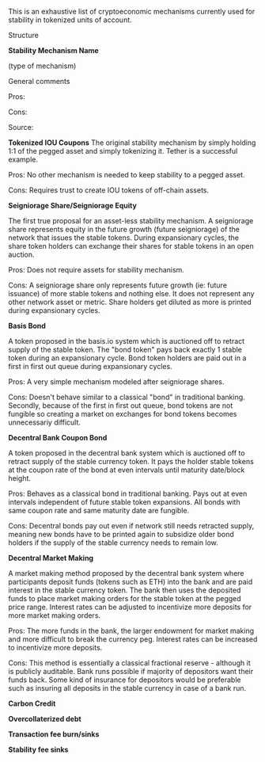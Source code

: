 This is an exhaustive list of cryptoeconomic mechanisms currently used for stability in tokenized units of account. 

Structure

**Stability Mechanism Name**

(type of mechanism)

General comments

Pros:

Cons:

Source:


**Tokenized IOU Coupons**
The original stability mechanism by simply holding 1:1 of the pegged asset and simply tokenizing it. Tether is a successful example. 

Pros: No other mechanism is needed to keep stability to a pegged asset. 

Cons: Requires trust to create IOU tokens of off-chain assets.

**Seigniorage Share/Seigniorage Equity**

The first true proposal for an asset-less stability mechanism. A seigniorage share represents equity in the future growth (future seigniorage) of the network that issues the stable tokens. During expansionary cycles, the share token holders can exchange their shares for stable tokens in an open auction. 

Pros: Does not require assets for stability mechanism. 

Cons: A seigniorage share only represents future growth (ie: future issuance) of more stable tokens and nothing else. It does not represent any other network asset or metric. Share holders get diluted as more is printed during expansionary cycles. 

**Basis Bond**

A token proposed in the basis.io system which is auctioned off to retract supply of the stable token. The "bond token" pays back exactly 1 stable token during an expansionary cycle. Bond token holders are paid out in a first in first out queue during expansionary cycles. 

Pros: A very simple mechanism modeled after seigniorage shares. 

Cons: Doesn't behave similar to a classical "bond" in traditional banking. Secondly, because of the first in first out queue, bond tokens are not fungible so creating a market on exchanges for bond tokens becomes unnecessariy difficult. 

**Decentral Bank Coupon Bond**

A token proposed in the decentral bank system which is auctioned off to retract supply of the stable currency token. It pays the holder stable tokens at the coupon rate of the bond at even intervals until maturity date/block height.

Pros: Behaves as a classical bond in traditional banking. Pays out at even intervals independent of future stable token expansions. All bonds with same coupon rate and same maturity date are fungible. 

Cons: Decentral bonds pay out even if network still needs retracted supply, meaning new bonds have to be printed again to subsidize older bond holders if the supply of the stable currency needs to remain low. 

**Decentral Market Making**

A market making method proposed by the decentral bank system where participants deposit funds (tokens such as ETH) into the bank and are paid interest in the stable currency token. The bank then uses the deposited funds to place market making orders for the stable token at the pegged price range. Interest rates can be adjusted to incentivize more deposits for more market making orders. 

Pros: The more funds in the bank, the larger endowment for market making and more difficult to break the currency peg. Interest rates can be increased to incentivize more deposits. 

Cons: This method is essentially a classical fractional reserve - although it is publicly auditable. Bank runs possible if majority of depositors want their funds back. Some kind of insurance for depositors would be preferable such as insuring all deposits in the stable currency in case of a bank run.  

**Carbon Credit**

**Overcollaterized debt**

**Transaction fee burn/sinks**

**Stability fee sinks**
